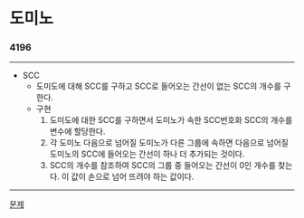 # 도미노
### 4196
***
- SCC
	+ 도미도에 대해 SCC를 구하고 SCC로 들어오는 간선이 없는 SCC의 개수를 구한다. 
	+ 구현
		1. 도미도에 대한 SCC를 구하면서 도미노가 속한 SCC번호화 SCC의 개수를 변수에 할당한다.
		2. 각 도미노 다음으로 넘어질 도미노가 다른 그룹에 속하면 다음으로 넘어질 도미노의 SCC에 들어오는 간선이 하나 더 추가되는 것이다.
		3. SCC의 개수를 참조하여 SCC의 그룹 중 들어오는 간선이 0인 개수를 찾는다. 이 값이 손으로 넘어 뜨려야 하는 값이다.

***
[문제](https://www.acmicpc.net/problem/4196)
			 
